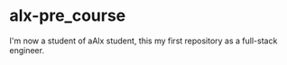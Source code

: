 # alx-pre_course
I'm now a student of aAlx student, this my first repository as a full-stack engineer.
